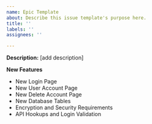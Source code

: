 ```yaml
---
name: Epic Template
about: Describe this issue template's purpose here.
title: ''
labels: ''
assignees: ''

---
```


**Description:** [add description]

**New Features** 
* New Login Page
* New User Account Page
* New Delete Account Page
* New Database Tables
* Encryption and Security Requirements
* API Hookups and Login Validation
